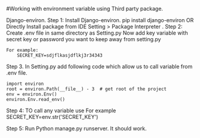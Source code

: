 #Working with environment variable using Third party package.

Django-environ.
Step 1: Install Django-environ.
    pip install django-environ OR Directly Install package from IDE Setting > Package Interpreter . 
Step 2: Create .env file in same directory as Setting.py 
    Now add key variable with secret key or password you want to keep away from setting.py

    For example:
        SECRET_KEY=sdjflkasjdflkj3r34343 

Step 3. In Setting.py add following code which allow us to call variable from .env file.

    import environ
    root = environ.Path(__file__) - 3  # get root of the project
    env = environ.Env()
    environ.Env.read_env() 

Step 4: TO call any variable use
    For example
    SECRET_KEY=env.str('SECRET_KEY')

Step 5: Run Python manage.py runserver. It should work.